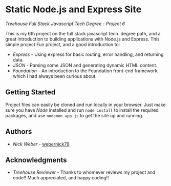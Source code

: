 # Static Node.js and Express Site

*Treehouse Full Stack Javascript Tech Degree - Project 6*

This is my 6th project on the full stack javascript tech. degree path, and a great introduction to building applications with Node.js and Express. This simple project  Fun project, and a good introduction to:

- *Express* - Using express for basic routing, error handling, and returning data.
- *JSON* - Parsing some JSON and generating dynamic HTML content.
- *Foundation* - An introduction to the Foundation front-end framework, which I had always been curious about.

## Getting Started

Project files can easily be cloned and run locally in your browser. Just make sure you have *Node* installed and run `node install` to install the required packages, and use `nodemon app.js` to get the site up and running. 

## Authors

* *Nick Weber* - [webernick79](https://github.com/webernick79)

## Acknowledgments

- *Treehouse Reviewer* - Thanks to whomever reviews my project and code!! Much appreciated, and happy coding!!